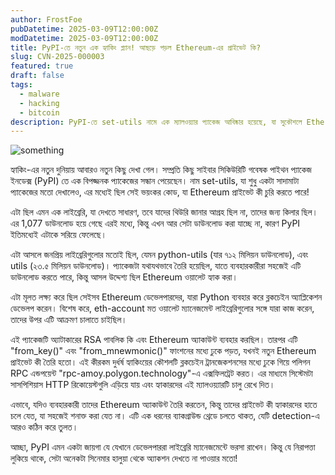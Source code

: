 ```yaml
---
author: FrostFoe
pubDatetime: 2025-03-09T12:00:00Z
modDatetime: 2025-03-09T12:00:00Z
title: PyPI-তে নতুন এক হ্যাকিং প্ল্যান! আছড়ে পড়ল Ethereum-এর প্রাইভেট কি?
slug: CVN-2025-000003
featured: true
draft: false
tags:
  - malware
  - hacking
  - bitcoin
description: PyPI-তে set-utils নামে এক ম্যালওয়্যার প্যাকেজ আবিষ্কার হয়েছে, যা সুকৌশলে Ethereum প্রাইভেট কী চুরি করতে পারে। আর সবচেয়ে চমকপ্রদ ব্যাপার হলো, প্রাইভেট কী-গুলো ব্লকচেইন ট্রানজেকশন দিয়ে চুরি হত। কেউ বুঝতেও পারত না, এইভাবে তারা নিজেই এক্সপোজড হয়ে যেত!
---
```


<img src="https://blogger.googleusercontent.com/img/b/R29vZ2xl/AVvXsEgY77x-OuhLIlxSUxscvgJhS4GvrJ1-cF8bxpqXLFX_TunxoJFH6XyqsDRSQeGlJW6_kgk_SMoMYS9imV0Ka3aB8iza6XlOeJYs734zmlqFKNAWbdzJdqE9jYfwQP8YXvBQiy5D24Edui52-9EPnlQzxeYPDEHs6rEy4WG4x97BbVsZJA6h9UO43r2zJ2mA/s728-rw-e365/PyPI-code.png" alt="something">

হ্যাকিং-এর নতুন দুনিয়ায় আবারও নতুন কিছু দেখা গেল। সম্প্রতি কিছু সাইবার সিকিউরিটি গবেষক পাইথন প্যাকেজ ইনডেক্স (PyPI) তে এক বিপজ্জনক প্যাকেজের সন্ধান পেয়েছেন। নাম set-utils, যা শুধু একটা সাদামাটা প্যাকেজের মতো দেখালেও, এর মধ্যেই ছিল সেই ভয়ংকর কোড, যা Ethereum প্রাইভেট কী চুরি করতে পারে!

এটা ছিল এমন এক লাইব্রেরি, যা দেখতে সাধারণ, তবে যাদের থিউরি জানার আগ্রহ ছিল না, তাদের জন্য কিলার ছিল। এর 1,077 ডাউনলোড হয়ে গেছে এরই মধ্যে, কিন্তু এখন আর সেটা ডাউনলোড করা যাচ্ছে না, কারণ PyPI ইতিমধ্যেই এটাকে সরিয়ে ফেলেছে।

এটা আসলে জনপ্রিয় লাইব্রেরিগুলোর মতোই ছিল, যেমন python-utils (যার ৭১২ মিলিয়ন ডাউনলোড), এবং utils (২৩.৫ মিলিয়ন ডাউনলোড)। প্যাকেজটা যথাযথভাবে তৈরি হয়েছিল, যাতে ব্যবহারকারীরা সহজেই এটি ডাউনলোড করতে পারে, কিন্তু আসল উদ্দেশ্য ছিল Ethereum ওয়ালেট হ্যাক করা।

এটা মূলত লক্ষ্য করে ছিল সেইসব Ethereum ডেভেলপারদের, যারা Python ব্যবহার করে ব্লকচেইন অ্যাপ্লিকেশন ডেভেলপ করেন। বিশেষ করে, eth-account মত ওয়ালেট ম্যানেজমেন্ট লাইব্রেরিগুলোর সঙ্গে যারা কাজ করেন, তাদের উপর এটি আক্রমণ চালাতে চাইছিল।

এই প্যাকেজটি অ্যাটাকারের RSA পাবলিক কি এবং Ethereum অ্যাকাউন্ট ব্যবহার করছিল। তারপর এটি "from_key()" এবং "from_mnewmonic()" ফাংশনের মধ্যে ঢুকে পড়ত, যখনই নতুন Ethereum প্রাইভেট কী তৈরি হতো। এই কীরকম দুর্ধর্ষ হ্যাকিংয়ের কৌশলটি ব্লকচেইন ট্রানজেকশনসের মধ্যে ঢুকে গিয়ে পলিগন RPC এন্ডপয়েন্ট "rpc-amoy.polygon.technology"-এ এক্সফিলট্রেট করত। এর মাধ্যমে সিস্টেমটা সাসপিশিয়াস HTTP রিকোয়েস্টগুলি এড়িয়ে যায় এবং হ্যাকারদের এই ম্যালওয়্যারটি চালু রেখে দিত।

এভাবে, যদিও ব্যবহারকারী তাদের Ethereum অ্যাকাউন্ট তৈরি করতেন, কিন্তু তাদের প্রাইভেট কী হ্যাকারদের হাতে চলে যেত, যা সহজেই শনাক্ত করা যেত না। এটি এক ধরনের ব্যাকগ্রাউন্ড থ্রেডে চলতে থাকত, যেটি detection-এ আরও কঠিন করে তুলত।

আচ্ছা, PyPI এমন একটা জায়গা যে যেখানে ডেভেলপাররা লাইব্রেরি ম্যানেজমেন্টে ভরসা রাখেন। কিন্তু যে নিরাপত্তা লুকিয়ে থাকে, সেটা অনেকটা সিনেমার হালুয়া থেকে অ্যাকশন দেখতে না পাওয়ার মতো!